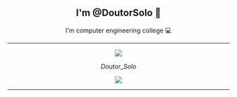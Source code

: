 <h2 align=center> I'm @DoutorSolo 🤖 </h2>

<p align=center> I'm computer engineering college 💻 </p>

<hr>

<div align=center> 
<img src = https://github.com/DoutorSolo/DoutorSolo/assets/132822901/ec819b38-d12c-4c49-9ab3-d48ef3f4a6a7 />

*Doutor_Solo* 

<img src = https://github.com/DoutorSolo/DoutorSolo/assets/132822901/0aacb41d-d132-4558-ad5b-ecb64a438e34 />
</div>

<hr>

